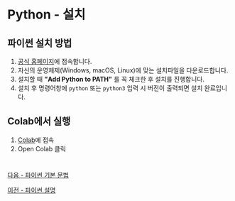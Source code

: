 # Python - 설치
## 파이썬 설치 방법
1. [공식 홈페이지](https://www.python.org/downloads/)에 접속합니다.
2. 자신의 운영체제(Windows, macOS, Linux)에 맞는 설치파일을 다운로드합니다.
3. 설치할 때 **"Add Python to PATH"** 를 꼭 체크한 후 설치를 진행합니다.
4. 설치 후 명령어창에 `python` 또는 `python3` 입력 시 버전이 출력되면 설치 완료입니다.


## Colab에서 실행
1. [Colab](https://colab.google/)에 접속
2. Open Colab 클릭


#

[다음 - 파이썬 기본 문법](./io)

[이전 - 파이썬 설명](./intro)

